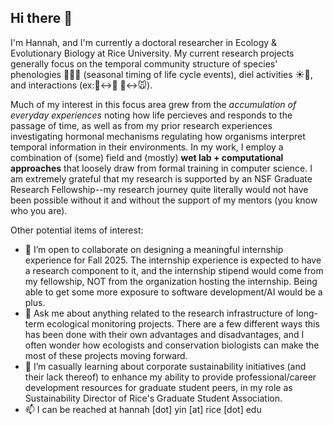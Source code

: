 ## Hi there 👋

I'm Hannah, and I'm currently a doctoral researcher in Ecology & Evolutionary Biology at Rice University. My current research projects generally focus on the temporal community structure of species' phenologies 🌸🪺🍂 (seasonal timing of life cycle events), diel activities ☀️🌙, and interactions (ex:🪻↔🐝 🦉↔🐭). 

Much of my interest in this focus area grew from the *accumulation of everyday experiences* noting how life percieves and responds to the passage of time, as well as from my prior research experiences investigating hormonal mechanisms regulating how organisms interpret temporal information in their environments. In my work, I employ a combination of (some) field and (mostly) **wet lab + computational approaches** that loosely draw from formal training in computer science. I am extremely grateful that my research is supported by an NSF Graduate Research Fellowship--my research journey quite literally would not have been possible without it and without the support of my mentors (you know who you are).


Other potential items of interest:
- 👯 I’m open to collaborate on designing a meaningful internship experience for Fall 2025. The internship experience is expected to have a research component to it, and the internship stipend would come from my fellowship, NOT from the organization hosting the internship. Being able to get some more exposure to software development/AI would be a plus.
- 💬 Ask me about anything related to the research infrastructure of long-term ecological monitoring projects. There are a few different ways this has been done with their own advantages and disadvantages, and I often wonder how ecologists and conservation biologists can make the most of these projects moving forward.
- 🌱 I’m casually learning about corporate sustainability initiatives (and their lack thereof) to enhance my ability to provide professional/career development resources for graduate student peers, in my role as Sustainability Director of Rice's Graduate Student Association.
- 📫 I can be reached at hannah \[dot\] yin \[at\] rice \[dot\] edu
